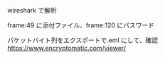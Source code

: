 wireshark で解析

frame:49 に添付ファイル、frame:120 にパスワード

パケットバイト列をエクスポートで.eml にして、確認
https://www.encryptomatic.com/viewer/
